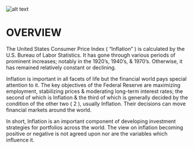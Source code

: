 ![alt text](https://github.com/sobcza11/Inflation/blob/main/_other/READ%20ME_Back.jpg)
# OVERVIEW
The United States Consumer Price Index ( “Inflation” ) is calculated by the U.S. Bureau of Labor Statistics. It has gone through various periods of prominent increases; notably in the 1920’s, 1940’s, & 1970’s. Otherwise, it has remained relatively constant or declining. 

Inflation is important in all facets of life but the financial world pays special attention to it. The key objectives of the Federal Reserve are maximizing employment, stabilizing prices & moderating long-term interest rates; the second of which is Inflation & the third of which is generally decided by the condition of the other two ( 2 ), usually Inflation. Their decisions can move financial markets around the world.

In short, Inflation is an important component of developing investment strategies for portfolios across the world. The view on inflation becoming positive or negative is not agreed upon nor are the variables which influence it.

